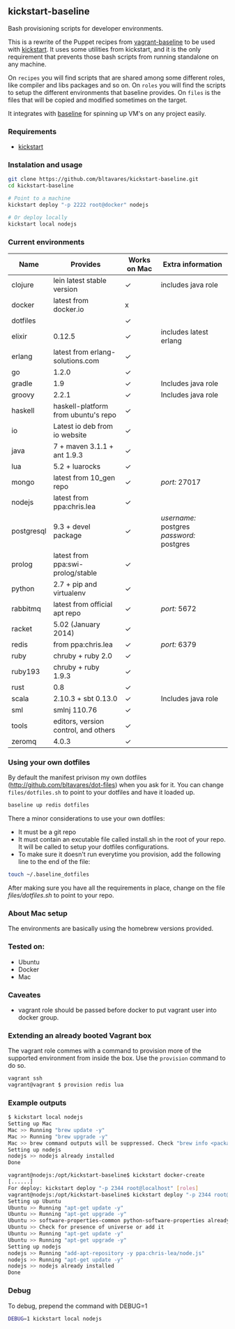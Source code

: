 ## kickstart-baseline
Bash provisioning scripts for developer environments.

This is a rewrite of the Puppet recipes from [vagrant-baseline](https://github.com/bltavares/vagrant-baseline) to be used with [kickstart](https://github.com/bltavares/kickstart).
It uses some utilities from kickstart, and it is the only requirement that prevents those bash scripts from running standalone on any machine.

On `recipes` you will find scripts that are shared among some different roles, like compiler and libs packages and so on.
On `roles` you will find the scripts to setup the different environments that baseline provides.
On `files` is the files that will be copied and modified sometimes on the target.

It integrates with [baseline](https://github.com/bltavares/baseline) for spinning up VM's on any project easily.

### Requirements

 * [kickstart](https://github.com/bltavares/kickstart)

### Instalation and usage

```bash
git clone https://github.com/bltavares/kickstart-baseline.git
cd kickstart-baseline

# Point to a machine
kickstart deploy "-p 2222 root@docker" nodejs

# Or deploy locally
kickstart local nodejs
```

### Current environments

| Name       | Provides                             | Works on Mac | Extra information                         |
| ---        | ---                                  | ---          | ---                                       |
| clojure    | lein latest stable version           | ✓            | includes java role                        |
| docker     | latest from docker.io                | x            |                                           |
| dotfiles   |                                      | ✓            |                                           |
| elixir     | 0.12.5                               | ✓            | includes latest erlang                    |
| erlang     | latest from erlang-solutions.com     | ✓            |                                           |
| go         | 1.2.0                                | ✓            |                                           |
| gradle     | 1.9                                  | ✓            | Includes java role                        |
| groovy     | 2.2.1                                | ✓            | Includes java role                        |
| haskell    | haskell-platform from ubuntu's repo  | ✓            |                                           |
| io         | Latest io deb from io website        | ✓            |                                           |
| java       | 7 + maven 3.1.1 + ant 1.9.3          | ✓            |                                           |
| lua        | 5.2 + luarocks                       | ✓            |                                           |
| mongo      | latest from 10\_gen repo             | ✓            | *port:* 27017                             |
| nodejs     | latest from ppa:chris.lea            | ✓            |                                           |
| postgresql | 9.3 + devel package                  | ✓            | *username:* postgres *password:* postgres |
| prolog     | latest from ppa:swi-prolog/stable    | ✓            |                                           |
| python     | 2.7 + pip and virtualenv             | ✓            |                                           |
| rabbitmq   | latest from official apt repo        | ✓            | *port:* 5672                              |
| racket     | 5.02 (January 2014)                  | ✓            |                                           |
| redis      | from ppa:chris.lea                   | ✓            | *port:* 6379                              |
| ruby       | chruby + ruby 2.0                    | ✓            |                                           |
| ruby193    | chruby + ruby 1.9.3                  | ✓            |                                           |
| rust       | 0.8                                  | ✓            |                                           |
| scala      | 2.10.3 + sbt 0.13.0                  | ✓            | Includes java role                        |
| sml        | smlnj 110.76                         | ✓            |                                           |
| tools      | editors, version control, and others | ✓            |                                           |
| zeromq     | 4.0.3                                | ✓            |                                           |


### Using your own dotfiles

By default the manifest privison my own dotfiles (http://github.com/bltavares/dot-files) when you ask for it. You can change `files/dotfiles.sh` to point to your dotfiles and have it loaded up.

```bash
baseline up redis dotfiles
```

There a minor considerations to use your own dotfiles:

* It must be a git repo
* It must contain an excutable file called install.sh in the root of your repo. It will be called to setup your dotfiles configurations.
* To make sure it doesn't run everytime you provision, add the following line to the end of the file:

```bash
touch ~/.baseline_dotfiles
```

After making sure you have all the requirements in place, change on the file _files/dotfiles.sh_ to point to your repo.

### About Mac setup
The environments are basically using the homebrew versions provided.

### Tested on:

* Ubuntu
* Docker
* Mac

### Caveates

* vagrant role should be passed before docker to put vagrant user into docker group.

### Extending an already booted Vagrant box

The vagrant role commes with a command to provision more of the supported environment from inside the box.
Use the `provision` command to do so.

```bash
vagrant ssh
vagrant@vagrant $ provision redis lua
```

### Example outputs

```bash
$ kickstart local nodejs
Setting up Mac
Mac >> Running "brew update -y"
Mac >> Running "brew upgrade -y"
Mac >> brew command outputs will be suppressed. Check "brew info <package_name>" for caveats
Setting up nodejs
nodejs >> nodejs already installed
Done
```

```bash
vagrant@nodejs:/opt/kickstart-baseline$ kickstart docker-create
[......]
For deploy: kickstart deploy "-p 2344 root@localhost" [roles]
vagrant@nodejs:/opt/kickstart-baseline$ kickstart deploy "-p 2344 root@localhost" nodejs
Setting up Ubuntu
Ubuntu >> Running "apt-get update -y"
Ubuntu >> Running "apt-get upgrade -y"
Ubuntu >> software-properties-common python-software-properties already installed
Ubuntu >> Check for presence of universe or add it
Ubuntu >> Running "apt-get update -y"
Ubuntu >> Running "apt-get upgrade -y"
Setting up nodejs
nodejs >> Running "add-apt-repository -y ppa:chris-lea/node.js"
nodejs >> Running "apt-get update -y"
nodejs >> nodejs already installed
Done
```

### Debug
To debug, prepend the command with DEBUG=1


```bash
DEBUG=1 kickstart local nodejs
```
